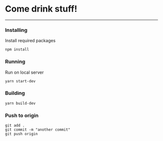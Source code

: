# Come drink stuff!
- - -

### Installing

Install required packages
``` 
npm install 
```

### Running
Run on local server
``` 
yarn start-dev
```

### Building
``` 
yarn build-dev
```

### Push to origin
``` 
git add .
git commit -m "another commit"
git push origin
```